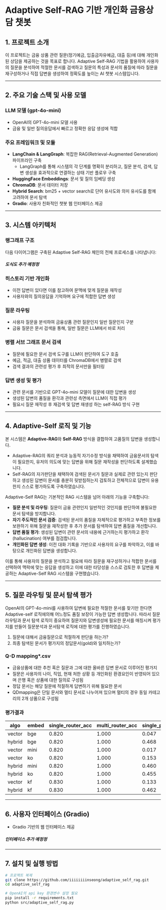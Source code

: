 # Adaptive Self-RAG 기반 개인화 금융상담 챗봇

## 1. 프로젝트 소개

이 프로젝트는 금융 상품 관련 질문(정기예금, 입출금자유예금, 대출 등)에 대해 개인화된 상담을 제공하는 것을 목표로 합니다. Adaptive Self-RAG 기법을 활용하여 사용자의 질문을 분석하여 적절한 문서를 검색하고 질문의 특성과 문서의 품질에 따라 질문을 재구성하거나 직접 답변을 생성하여 정확도를 높이는 AI 챗봇 시스템입니다.

---

## 2. 주요 기술 스택 및 사용 모델

### **LLM 모델 (gpt-4o-mini)**

* OpenAI의 GPT-4o-mini 모델 사용
* 금융 및 일반 질의응답에서 빠르고 정확한 응답 생성에 적합

### **주요 프레임워크 및 모듈**

* **LangChain & LangGraph**: 복잡한 RAG(Retrieval-Augmented Generation) 파이프라인 구축
  - LangGraph를 통해 시스템의 각 단계를 명확히 분리하고, 질문 분석, 검색, 답변 생성을 효과적으로 연결하는 상태 기반 플로우 구축
* **HuggingFace Embeddings**: 문서 및 질의 임베딩 생성
* **ChromaDB**: 문서 데이터 저장
* **Hybrid Search**: bm25 + vector search로 단어 유사도와 의미 유사도를 함께 고려하여 문서 탐색
* **Gradio**: 사용자 친화적인 챗봇 웹 인터페이스 제공

---

## 3. 시스템 아키텍처

### 랭그래프 구조

다음 다이어그램은 구축된 Adaptive Self-RAG 체인의 전체 프로세스를 나타냅니다:

##### 도식도 추가 예정정

### 히스토리 기반 개인화

* 이전 답변이 있다면 이를 참고하여 문맥에 맞게 질문을 재작성
* 사용자와의 질의응답을 기억하며 요구에 적합한 답변 생성

### 질문 라우팅

* 사용자 질문을 분석하여 금융상품 관련 질문인지 일반 질문인지 구분
* 금융 질문은 문서 검색을 통해, 일반 질문은 LLM에서 바로 처리

### 병렬 서브 그래프 문서 검색

* 질문에 필요한 문서 검색 도구를 LLM이 판단하여 도구 호출
* 예금, 적금, 대출 상품 데이터를 ChromaDB에서 병렬로 검색
* 검색 결과의 관련성 평가 후 최적의 문서만을 필터링

### 답변 생성 및 평가

* 관련 문서를 기반으로 GPT-4o-mini 모델이 질문에 대한 답변을 생성
* 생성된 답변의 품질을 환각과 관련성 측면에서 LLM이 직접 평가
* 필요시 질문 재작성 후 재검색 및 답변 재생성 하는 self-RAG 방식 구현

---

## 4. Adaptive-Self 로직 및 기능

본 시스템은 **Adaptive-RAG**와 **Self-RAG** 방식을 결합하여 고품질의 답변을 생성합니다.

- Adaptive-RAG의 쿼리 분석과 능동적 자기수정 방식을 채택하여 금융문서의 탐색이 필요한지, 유저의 의도에 맞는 답변을 위해 질문 재작성을 판단하도록 설계했습니다.
- Self-RAG의 자가판단을 채택하여 검색된 문서가 질문과 실제로 관련 있는지 판단하고 생성된 답변이 문서를 충분히 뒷받침하는지 검토하고 전체적으로 답변이 유용한지 스스로 평가하도록 구축하였습니다.

Adaptive-Self RAG는 기본적인 RAG 시스템을 넘어 아래의 기능을 구축합니다:

- **질문 분석 및 라우팅**: 질문이 금융 관련인지 일반적인 것인지를 판단하여 불필요한 문서 탐색을 방지합니다.
- **자기 주도적인 문서 검증**: 검색된 문서의 품질을 자체적으로 평가하고 부족한 정보를 보완하기 위해 질문을 재작성한 후 추가 문서를 탐색하여 답변 품질을 개선합니다.
- **답변 품질 평가**: 생성된 답변이 관련 문서의 내용에 근거하는지 평가하고 환각(hallucination) 여부를 점검합니다.
- **개인화된 답변 생성**: 이전 대화 기록을 기반으로 사용자의 요구를 파악하고, 이를 바탕으로 개인화된 답변을 생성합니다.


이를 통해 사용자의 질문을 분석하고 필요에 따라 질문을 재구성하거나 적합한 문서를 선택하여 맥락에 맞는 응답을 생성하고 이에 대한 타당성을 스스로 검토한 후 답변을 제공하는 Adaptive-Self RAG 시스템을 구현했습니다.


---

## 5. 질문 라우팅 및 문서 탐색 평가

OpenAI의 GPT-4o-mini를 사용하여 답변에 필요한 적절한 문서를 찾기만 한다면 Adaptive-self 로직에의해 어느정도 품질 보장이 가능한 답변 생성합니다. 따라서 질문 라우팅과 문서 탐색 로직이 중요하여 질문지와 답변생성에 필요한 문서를 매칭시켜 평가지를 만들어 질문분석과 문서탐색 로직에 대한 평가를 진행하였습니다.

1. 질문에 대해서 금융질문으로 적절하게 판단을 하는가?
2. 최종 탐색된 문서가 평가지의 정답문서(gold)와 일치하는가?

###  Q-D mapping*.csv

* 금융상품에 대한 추천 혹은 질문과 그에 대한 올바른 답변 문서로 이루어진 평가지
* 질문은 사용자의 나이, 직업, 현재 처한 상황 등 개인화된 환경요인이 반영되어 있으며 은행 혹은 상품에 대한 질의로 구성됨
* 정답 문서는 해당 질문에 적절하게 답변하기 위해 필요한 문서
* QDmapping은 단일 문서와 멀티 문서로 나누어져 있으며 멀티의 경우 동일 카테고리의 2개 상품으로 구성됨

### 평가결과

| algo   | embed | single\_router\_acc | multi\_router\_acc | single\_p | single\_r | single\_f1 | multi\_p | multi\_r | multi\_f1 |
| ------ | ----- | ------------------- | ------------------ | --------- | --------- | ---------- | -------- | -------- | --------- |
| vector | bge   | 0.820               | 1.000              | 0.047     | 0.140     | 0.070      | 0.000    | 0.000    | 0.000     |
| hybrid | bge   | 0.820               | 1.000              | 0.468     | 0.610     | 0.508      | 0.342    | 0.415    | 0.367     |
| vector | mini  | 0.820               | 1.000              | 0.017     | 0.050     | 0.025      | 0.013    | 0.020    | 0.016     |
| vector | ko    | 0.820               | 1.000              | 0.153     | 0.460     | 0.230      | 0.083    | 0.125    | 0.100     |
| hybrid | mini  | 0.820               | 1.000              | 0.460     | 0.610     | 0.503      | 0.348    | 0.415    | 0.370     |
| hybrid | ko    | 0.820               | 1.000              | 0.455     | 0.620     | 0.502      | 0.335    | 0.400    | 0.357     |
| vector | kf    | 0.830               | 1.000              | 0.133     | 0.400     | 0.200      | 0.023    | 0.035    | 0.028     |
| hybrid | kf    | 0.830               | 1.000              | 0.462     | 0.620     | 0.507      | 0.322    | 0.395    | 0.348     |


---

## 6. 사용자 인터페이스 (Gradio)

* Gradio 기반의 웹 인터페이스 제공
##### 인터페이스 추가 예정정


---

## 7. 설치 및 실행 방법

```bash
# 프로젝트 복제
git clone https://github.com/iiiiiiiinseong/adaptive_self_rag.git
cd adaptive_self_rag

# OpenAI의 api key 환경변수 설정 필요
pip install -r requirements.txt
python src/adaptive_self_rag.py
